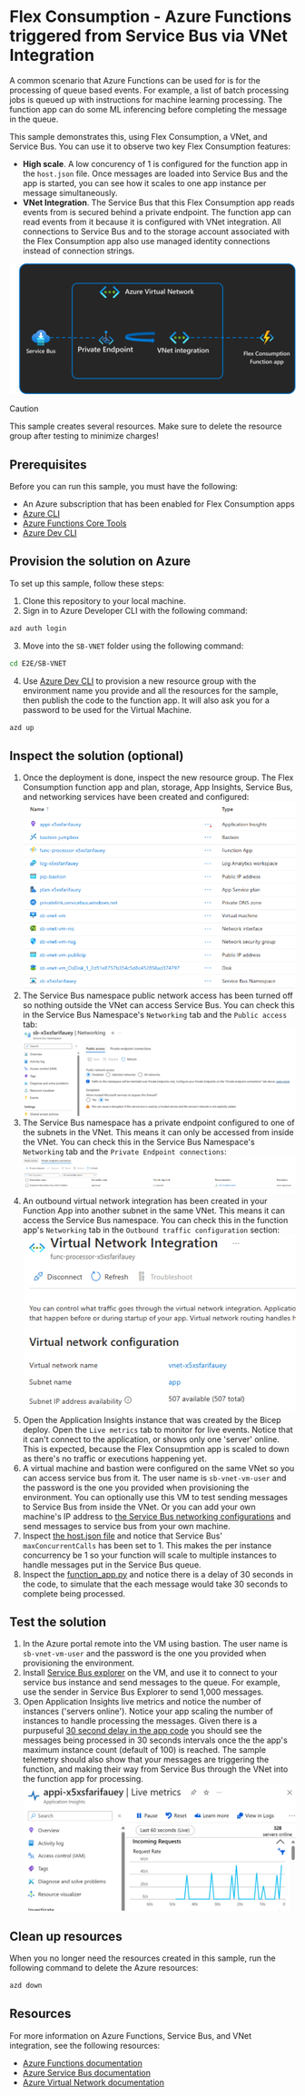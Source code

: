 # Flex Consumption - Azure Functions triggered from Service Bus via VNet Integration

A common scenario that Azure Functions can be used for is for the processing of queue based events. For example, a list of batch processing jobs is queued up with instructions for machine learning processing. The function app can do some ML inferencing before completing the message in the queue.

This sample demonstrates this, using Flex Consumption, a VNet, and Service Bus. You can use it to observe two key Flex Consumption features:

* **High scale**. A low concurency of 1 is configured for the function app in the `host.json` file. Once messages are loaded into Service Bus and the app is started, you can see how it scales to one app instance per message simultaneously.
* **VNet Integration**. The Service Bus that this Flex Consumption app reads events from is secured behind a private endpoint. The function app can read events from it because it is configured with VNet integration. All connections to Service Bus and to the storage account associated with the Flex Consumption app also use managed identity connections instead of connection strings.

![Diagram showing Service Bus with a private endpoint and an Azure Functions Flex Consumption app triggering from it via VNet integration](./img/SB-VNET.png)

> [!CAUTION]
> This sample creates several resources. Make sure to delete the resource group after testing to minimize charges!

## Prerequisites

Before you can run this sample, you must have the following:

- An Azure subscription that has been enabled for Flex Consumption apps
- [Azure CLI](https://learn.microsoft.com/en-us/cli/azure/install-azure-cli)
- [Azure Functions Core Tools](https://learn.microsoft.com/en-us/azure/azure-functions/functions-run-local?tabs=v4%2Clinux%2Ccsharp%2Cportal%2Cbash#install-the-azure-functions-core-tools)
- [Azure Dev CLI](https://learn.microsoft.com/en-us/azure/developer/azure-developer-cli/install-azd?tabs=winget-windows%2Cbrew-mac%2Cscript-linux&pivots=os-windows)


## Provision the solution on Azure

To set up this sample, follow these steps:

1. Clone this repository to your local machine.
2. Sign in to Azure Developer CLI with the following command:

  ```bash
  azd auth login
  ```

3. Move into the `SB-VNET` folder using the following command:

  ```bash
  cd E2E/SB-VNET
  ```

4. Use [Azure Dev CLI](https://learn.microsoft.com/en-us/azure/developer/azure-developer-cli/install-azd?tabs=winget-windows%2Cbrew-mac%2Cscript-linux&pivots=os-windows) to provision a new resource group with the environment name you provide and all the resources for the sample, then publish the code to the function app. It will also ask you for a password to be used for the Virtual Machine.

  ```bash
  azd up
  ```

## Inspect the solution (optional)

1. Once the deployment is done, inspect the new resource group. The Flex Consumption function app and plan, storage, App Insights, Service Bus, and networking services have been created and configured:
![List of resources created by the bicep template](./img/resources.png)
1. The Service Bus namespace public network access has been turned off so nothing outside the VNet can access Service Bus. You can check this in the Service Bus  Namespace's `Networking` tab and the `Public access` tab:
![Service Bus public network access turned off](./img/sb-disabled-network-access.png)
1. The Service Bus namespace has a private endpoint configured to one of the subnets in the VNet. This means it can only be accessed from inside the VNet. You can check this in the Service Bus Namespace's `Networking` tab and the `Private Endpoint connections`:
![Service Bus private endpoint](./img/sb-private-endpoint.png)
1. An outbound virtual network integration has been created in your Function App into another subnet in the same VNet. This means it can access the Service Bus namespace. You can check this in the function app's `Networking` tab in the `Outbound traffic configuration` section:
![Function App Networking tab](./img/func-vnet.png)
1. Open the Application Insights instance that was created by the Bicep deploy. Open the `Live metrics` tab to monitor for live events. Notice that it can't connect to the application, or shows only one 'server' online. This is expected, because the Flex Consupmtion app is scaled to down as there's no traffic or executions happening yet.
1. A virtual machine and bastion were configured on the same VNet so you can access service bus from it. The user name is `sb-vnet-vm-user` and the password is the one you provided when provisioning the environment. You can optionally use this VM to test sending messages to Service Bus from inside the VNet. Or you can add your own machine's IP address to [the Service Bus networking configurations](https://learn.microsoft.com/azure/service-bus-messaging/service-bus-ip-filtering) and send messages to service bus from your own machine. 
1. Inspect [the host.json file](./src/host.json) and notice that Service Bus' `maxConcurrentCalls` has been set to 1. This makes the per instance concurrency be 1 so your function will scale to multiple instances to handle messages put in the Service Bus queue.
1. Inspect the [function_app.py](./src/function_app.py) and notice there is a delay of 30 seconds in the code, to simulate that the each message would take 30 seconds to complete being processed.

## Test the solution

1. In the Azure portal remote into the VM using bastion. The user name is `sb-vnet-vm-user` and the password is the one you provided when provisioning the environment.
1. Install [Service Bus explorer](https://github.com/paolosalvatori/ServiceBusExplorer/releases) on the VM, and use it to connect to your service bus instance and send messages to the queue. For example, use the sender in Service Bus Explorer to send 1,000 messages.
1. Open Application Insights live metrics and notice the number of instances ('servers online'). Notice your app scaling the number of instances to handle processing the messages. Given there is a purpuseful [30 second delay in the app code](./src/function_app.py#L12) you should see the messages being processed in 30 seconds intervals once the the app's maximum instance count (default of 100) is reached. The sample telemetry should also show that your messages are triggering the function, and making their way from Service Bus through the VNet into the function app for processing.
![Live metrics available](./img/live-metrics.png)

## Clean up resources

When you no longer need the resources created in this sample, run the following command to delete the Azure resources:

```bash
azd down
```

## Resources

For more information on Azure Functions, Service Bus, and VNet integration, see the following resources:

* [Azure Functions documentation](https://docs.microsoft.com/en-us/azure/azure-functions/)
* [Azure Service Bus documentation](https://docs.microsoft.com/en-us/azure/service-bus/)
* [Azure Virtual Network documentation](https://docs.microsoft.com/en-us/azure/virtual-network/)

